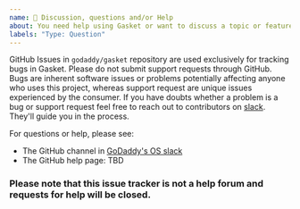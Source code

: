```yaml
---
name: 💬 Discussion, questions and/or Help
about: You need help using Gasket or want to discuss a topic or feature.
labels: "Type: Question"
---
```


GitHub Issues in `godaddy/gasket` repository are used exclusively for tracking bugs in Gasket.
Please do not submit support requests through GitHub. Bugs are inherent software issues or problems
potentially affecting anyone who uses this project, whereas support request are unique issues experienced
by the consumer. If you have doubts whether a problem is a bug or support request feel free to reach out
to contributors on [slack]. They'll guide you in the process.

For questions or help, please see:
- The GitHub channel in [GoDaddy's OS slack][slack]
- The GitHub help page: TBD

### Please note that this issue tracker is not a help forum and requests for help will be closed.

[Slack]: https://godaddy-oss.slack.com/messages/CHXEP5DNH
